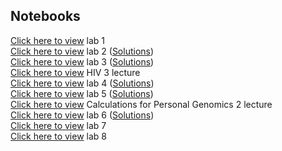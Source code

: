 ## Notebooks
[Click here to view](https://shishiluo.github.io/Genomics-DataScience/notebooks/lab1_genomics.html) lab 1  
[Click here to view](https://shishiluo.github.io/Genomics-DataScience/notebooks/lab2_hiv_reading_frames.html) lab 2 ([Solutions](http://htmlpreview.github.io/?https://github.com/shishiluo/Genomics-DataScience/blob/master/notebooks/lab2_hiv_reading_frames_solutions.html))  
[Click here to view](https://shishiluo.github.io/Genomics-DataScience/notebooks/lab3_hiv_env_pol_comparison.html) lab 3 ([Solutions](http://htmlpreview.github.io/?https://github.com/shishiluo/Genomics-DataScience/blob/master/notebooks/lab3_hiv_env_pol_comparison_solutions.html))  
[Click here to view](http://htmlpreview.github.io/?https://github.com/shishiluo/Genomics-DataScience/blob/master/notebooks/lect_hiv_3_tale_of_two_genes_inclass.html) HIV 3 lecture  
[Click here to view](https://shishiluo.github.io/Genomics-DataScience/notebooks/lab4_hiv_matching_sequence_to_patient.html) lab 4 ([Solutions](https://shishiluo.github.io/Genomics-DataScience/notebooks/lab4_hiv_matching_sequence_to_patient_solutions.html))  
[Click here to view](https://shishiluo.github.io/Genomics-DataScience/notebooks/lab5_personal_genomics_pre-processing.html) lab 5 ([Solutions](https://shishiluo.github.io/Genomics-DataScience/notebooks/lab5_personal_genomics_pre-processing_solutions.html))  
[Click here to view](http://htmlpreview.github.io/?https://github.com/shishiluo/Genomics-DataScience/blob/master/notebooks/lect_personal_genomics_2_chi2.html) Calculations for Personal Genomics 2 lecture  
[Click here to view](https://shishiluo.github.io/Genomics-DataScience/notebooks/lab6_personal_genomics_association.html) lab 6 ([Solutions](https://shishiluo.github.io/Genomics-DataScience/notebooks/lab6_personal_genomics_association_solutions.html))  
[Click here to view](https://shishiluo.github.io/Genomics-DataScience/notebooks/lab7_forensics_CODIS.html) lab 7  
[Click here to view](https://shishiluo.github.io/Genomics-DataScience/notebooks/lab8_forensics_CODIS_redux.html) lab 8  